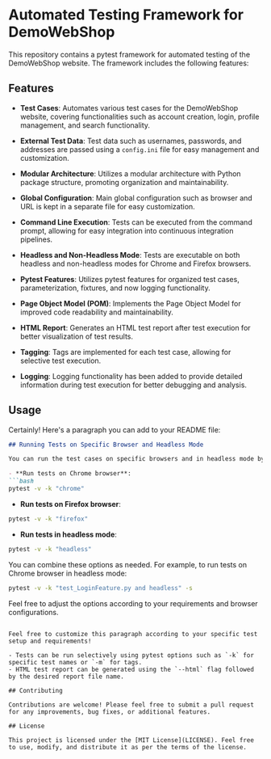 
# Automated Testing Framework for DemoWebShop

This repository contains a pytest framework for automated testing of the DemoWebShop website. The framework includes the following features:

## Features

- **Test Cases**: Automates various test cases for the DemoWebShop website, covering functionalities such as account creation, login, profile management, and search functionality.
  
- **External Test Data**: Test data such as usernames, passwords, and addresses are passed using a `config.ini` file for easy management and customization.

- **Modular Architecture**: Utilizes a modular architecture with Python package structure, promoting organization and maintainability.

- **Global Configuration**: Main global configuration such as browser and URL is kept in a separate file for easy customization.

- **Command Line Execution**: Tests can be executed from the command prompt, allowing for easy integration into continuous integration pipelines.

- **Headless and Non-Headless Mode**: Tests are executable on both headless and non-headless modes for Chrome and Firefox browsers.

- **Pytest Features**: Utilizes pytest features for organized test cases, parameterization, fixtures, and now logging functionality.

- **Page Object Model (POM)**: Implements the Page Object Model for improved code readability and maintainability.

- **HTML Report**: Generates an HTML test report after test execution for better visualization of test results.

- **Tagging**: Tags are implemented for each test case, allowing for selective test execution.

- **Logging**: Logging functionality has been added to provide detailed information during test execution for better debugging and analysis.

## Usage

Certainly! Here's a paragraph you can add to your README file:

```markdown
## Running Tests on Specific Browser and Headless Mode

You can run the test cases on specific browsers and in headless mode by specifying options when running pytest. Use the following commands to execute the tests:

- **Run tests on Chrome browser**:
```bash
pytest -v -k "chrome"
```

- **Run tests on Firefox browser**:
```bash
pytest -v -k "firefox"
```

- **Run tests in headless mode**:
```bash
pytest -v -k "headless"
```

You can combine these options as needed. For example, to run tests on Chrome browser in headless mode:
```bash
pytest -v -k "test_LoginFeature.py and headless" -s
```

Feel free to adjust the options according to your requirements and browser configurations.
```

Feel free to customize this paragraph according to your specific test setup and requirements!

- Tests can be run selectively using pytest options such as `-k` for specific test names or `-m` for tags.
- HTML test report can be generated using the `--html` flag followed by the desired report file name.

## Contributing

Contributions are welcome! Please feel free to submit a pull request for any improvements, bug fixes, or additional features.

## License

This project is licensed under the [MIT License](LICENSE). Feel free to use, modify, and distribute it as per the terms of the license.
``` 
